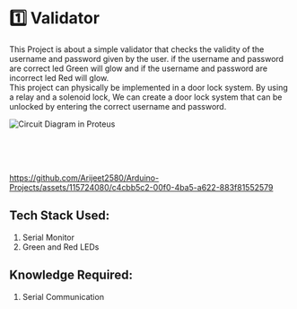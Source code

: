 # 1️⃣ Validator

This Project is about a simple validator that checks the validity of the username and password given by the user.
if the username and password are correct led Green will glow and if the username and password are incorrect led Red will glow.
<br>
This project can physically be implemented in a door lock system.
By using a relay and a solenoid lock, We can create a door lock system that can be unlocked by entering the correct username and password.

![Circuit Diagram in Proteus](https://github.com/Arijeet2580/Arduino-Projects/assets/115724080/1a9afc9c-b315-4a11-9621-8e28226c3ba8)

<br>
<br>
<br>

https://github.com/Arijeet2580/Arduino-Projects/assets/115724080/c4cbb5c2-00f0-4ba5-a622-883f81552579


## Tech Stack Used:
1. Serial Monitor
2. Green and Red LEDs

## Knowledge Required:
1. Serial Communication